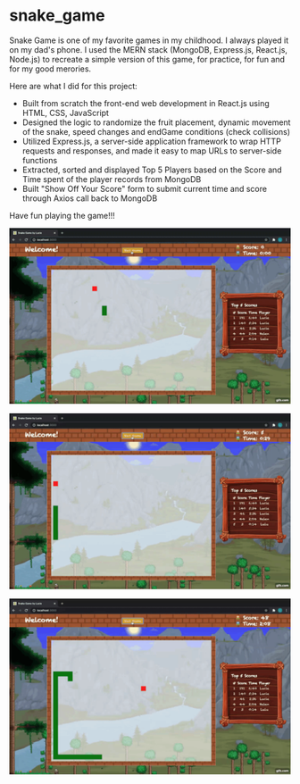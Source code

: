 # snake_game
Snake Game is one of my favorite games in my childhood. I always played it on my dad's phone. I used the MERN stack (MongoDB, Express.js, React.js, Node.js) to recreate a simple version of this game, for practice, for fun and for my good merories. 

Here are what I did for this project:
<ul>
<li>Built from scratch the front-end web development in React.js using HTML, CSS, JavaScript</li>
<li>Designed the logic to randomize the fruit placement, dynamic movement of the snake, speed changes and endGame conditions (check collisions)</li>
<li>Utilized Express.js, a server-side application framework to wrap HTTP requests and responses, and made it easy to map URLs to server-side functions</li>
<li>Extracted, sorted and displayed Top 5 Players based on the Score and Time spent of the player records from MongoDB</li>
<li>Built "Show Off Your Score" form to submit current time and score through Axios call back to MongoDB</li>
</ul>

Have fun playing the game!!!

<div align="center">
  
![Snake Game Demo](./snake_game_demo_II.gif)

</div>

<div align="center">
  
![Snake Game Demo](./snake_game_demo_III.gif)

</div>

<div align="center">
  
![Snake Game Demo](./snake_game_demo_I.gif)

</div>
